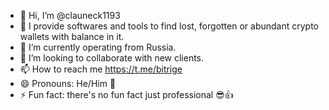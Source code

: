 - 👋 Hi, I’m @clauneck1193
- 👀 I provide softwares and tools to find lost, forgotten or abundant crypto wallets with balance in it.
- 🌱 I’m currently operating from Russia.
- 💞️ I’m looking to collaborate with new clients.
- 📫 How to reach me https://t.me/bitrige
- 😄 Pronouns: He/Him 👦
- ⚡ Fun fact: there's no fun fact just professional 😎👍

<!---
clauneck1193/clauneck1193 is a ✨ special ✨ repository because its `README.md` (this file) appears on your GitHub profile.
You can click the Preview link to take a look at your changes.
--->
